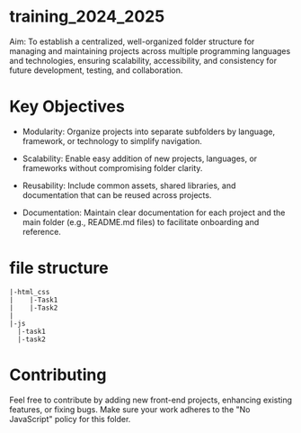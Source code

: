 # training_2024_2025

Aim: To establish a centralized, well-organized folder structure for managing and maintaining projects across multiple programming languages and technologies, ensuring scalability, accessibility, and consistency for future development, testing, and collaboration.

# Key Objectives  #
* Modularity:
Organize projects into separate subfolders by language, framework, or technology to simplify navigation.

* Scalability:
Enable easy addition of new projects, languages, or frameworks without compromising folder clarity.

* Reusability:
Include common assets, shared libraries, and documentation that can be reused across projects.

* Documentation:
Maintain clear documentation for each project and the main folder (e.g., README.md files) to facilitate onboarding and reference.

# file structure #
```
|-html_css
|    |-Task1
|    |-Task2
|
|-js
  |-task1
  |-task2
```    


# Contributing #
Feel free to contribute by adding new front-end projects, enhancing existing features, or fixing bugs. Make sure your work adheres to the "No JavaScript" policy for this folder.